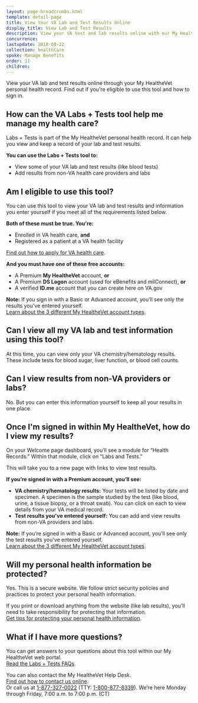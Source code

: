 ```yaml
---
layout: page-breadcrumbs.html
template: detail-page
title: View Your VA Lab and Test Results Online
display_title: View Lab and Test Results
description: View your VA test and lab results online with our My HealtheVet VA Labs + Tests tool. Find out if you're eligible to use this tool and how to sign in. You can also enter results from non-VA labs and tests to keep all your information in one place.
concurrence:
lastupdate: 2018-08-22
collection: healthCare
spoke: Manage Benefits
order: 11
children:
---
```

<div itemscope itemtype="http://schema.org/FAQPage">
<div itemprop="description" class="va-introtext">

View your VA lab and test results online through your My HealtheVet personal health record. Find out if you're eligible to use this tool and how to sign in.

</div>

<div class="cta-widget" data-app-id="lab-and-test-results"></div>

<div itemscope itemtype="http://schema.org/Question">

<h2 itemprop="name">How can the VA Labs + Tests tool help me manage my health care?</h2>
<div itemprop="acceptedAnswer" itemscope itemtype="http://schema.org/Answer">
<div itemprop="text">

Labs + Tests is part of the My HealtheVet personal health record. It can help you view and keep a record of your lab and test results.

**You can use the Labs + Tests tool to:**
- View some of your VA lab and test results (like blood tests)
- Add results from non-VA health care providers and labs

</div>
</div>
</div>

<div itemscope itemtype="http://schema.org/Question">

<h2 itemprop="name">Am I eligible to use this tool?</h2>
<div itemprop="acceptedAnswer" itemscope itemtype="http://schema.org/Answer">
<div itemprop="text">

You can use this tool to view your VA lab and test results and information you enter yourself if you meet all of the requirements listed below.

**Both of these must be true. You're:**
- Enrolled in VA health care, **and**
- Registered as a patient at a VA health facility

[Find out how to apply for VA health care](/health-care/how-to-apply/).

**And you must have one of these free accounts:**
- A Premium **My HealtheVet** account, **or**
- A Premium **DS Logon** account (used for eBenefits and milConnect), **or**
- A verified **ID.me** account that you can create here on VA.gov

**Note:** If you sign in with a Basic or Advanced account, you’ll see only the results you've entered yourself. <br>
[Learn about the 3 different My HealtheVet account types](https://www.myhealth.va.gov/mhv-portal-web/my-healthevet-offers-three-account-types).

</div>
</div>
</div>

<div itemscope itemtype="http://schema.org/Question">

<h2 itemprop="name">Can I view all my VA lab and test information using this tool?</h2>
<div itemprop="acceptedAnswer" itemscope itemtype="http://schema.org/Answer">
<div itemprop="text">

At this time, you can view only your VA chemistry/hematology results. These include tests for blood sugar, liver function, or blood cell counts.
</div>
</div>
</div>

<div itemscope itemtype="http://schema.org/Question">

<h2 itemprop="name">Can I view results from non-VA providers or labs?</h2>
<div itemprop="acceptedAnswer" itemscope itemtype="http://schema.org/Answer">
<div itemprop="text">

No. But you can enter this information yourself to keep all your results in one place.

</div>
</div>
</div>

<div itemscope itemtype="http://schema.org/Question">

<h2 itemprop="name">Once I'm signed in within My HealtheVet, how do I view my results?</h2>
<div itemprop="acceptedAnswer" itemscope itemtype="http://schema.org/Answer">
<div itemprop="text">

On your Welcome page dashboard, you’ll see a module for “Health Records.” Within that module, click on “Labs and Tests.”

This will take you to a new page with links to view test results.

**If you’re signed in with a Premium account, you’ll see:**
- **VA chemistry/hematology results:** Your tests will be listed by date and specimen. A specimen is the sample studied by the test (like blood, urine, a tissue biopsy, or a throat swab). You can click on each to view details from your VA medical record.
- **Test results you've entered yourself:** You can add and view results from non-VA providers and labs.

**Note:** If you’re signed in with a Basic or Advanced account, you’ll see only the test results you've entered yourself. <br>
[Learn about the 3 different My HealtheVet account types](https://www.myhealth.va.gov/mhv-portal-web/my-healthevet-offers-three-account-types).

</div>
</div>
</div>

<div itemscope itemtype="http://schema.org/Question">

<h2 itemprop="name">Will my personal health information be protected?</h2>
<div itemprop="acceptedAnswer" itemscope itemtype="http://schema.org/Answer">
<div itemprop="text">

Yes. This is a secure website. We follow strict security policies and practices to protect your personal health information.

If you print or download anything from the website (like lab results), you’ll need to take responsibility for protecting that information. <br>
[Get tips for protecting your personal health information](https://www.myhealth.va.gov/mhv-portal-web/web/myhealthevet/protecting-your-personal-health-information).

</div>
</div>
</div>

<div itemscope itemtype="http://schema.org/Question">

<h2 itemprop="name">What if I have more questions?</h2>
<div itemprop="acceptedAnswer" itemscope itemtype="http://schema.org/Answer">
<div itemprop="text">

You can get answers to your questions about this tool within our My HealtheVet web portal. <br>
[Read the Labs + Tests FAQs](https://www.myhealth.va.gov/mhv-portal-web/web/myhealthevet/faqs#LabsandTests).

You can also contact the My HealtheVet Help Desk. <br>
[Find out how to contact us online](https://www.myhealth.va.gov/mhv-portal-web/web/myhealthevet/contact-mhv). <br>
Or call us at <a href="tel:+18773270022">1-877-327-0022</a> (TTY: <a href="tel:+18008778339">1-800-877-8339</a>). We’re here Monday through Friday, 7:00 a.m. to 7:00 p.m. (CT)

</div>
</div>
</div>
</div>
